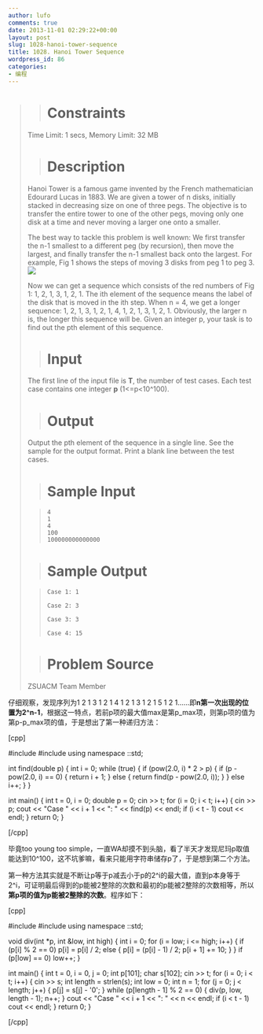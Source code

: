 ```yaml
---
author: lufo
comments: true
date: 2013-11-01 02:29:22+00:00
layout: post
slug: 1028-hanoi-tower-sequence
title: 1028. Hanoi Tower Sequence
wordpress_id: 86
categories:
- 编程
---
```


<blockquote>

> 
> # Constraints
> 
> 
Time Limit: 1 secs, Memory Limit: 32 MB

> 
> # Description
> 
> 
Hanoi Tower is a famous game invented by the French mathematician Edourard Lucas in 1883. We are given a tower of n disks, initially stacked in decreasing size on one of three pegs. The objective is to transfer the entire tower to one of the other pegs, moving only one disk at a time and never moving a larger one onto a smaller.

The best way to tackle this problem is well known: We first transfer the n-1 smallest to a different peg (by recursion), then move the largest, and finally transfer the n-1 smallest back onto the largest. For example, Fig 1 shows the steps of moving 3 disks from peg 1 to peg 3.
![](http://soj.me/UserFiles/c12/ximage001.gif.pagespeed.ic.TIJBzWOoZ2.png)

Now we can get a sequence which consists of the red numbers of Fig 1: 1, 2, 1, 3, 1, 2, 1. The ith element of the sequence means the label of the disk that is moved in the ith step. When n = 4, we get a longer sequence: 1, 2, 1, 3, 1, 2, 1, 4, 1, 2, 1, 3, 1, 2, 1. Obviously, the larger n is, the longer this sequence will be.
Given an integer p, your task is to find out the pth element of this sequence.

> 
> # Input
> 
> 
The first line of the input file is **T**, the number of test cases.
Each test case contains one integer **p** (1<=p<10^100).

> 
> # Output
> 
> 
Output the pth element of the sequence in a single line. See the sample for the output format.
Print a blank line between the test cases.

> 
> # Sample Input
> 
> 

>     
>     4
>     1
>     4
>     100
>     100000000000000
> 
> 

> 
> # Sample Output
> 
> 

>     
>     Case 1: 1
>     
>     Case 2: 3
>     
>     Case 3: 3
>     
>     Case 4: 15
> 
> 

> 
> # Problem Source
> 
> 
ZSUACM Team Member</blockquote>


仔细观察，发现序列为1 2 1 3 1 2 1 4 1 2 1 3 1 2 1 5 1 2 1......即**n第一次出现的位置为2^n-1**，根据这一特点，若前p项的最大值max是第p_max项，则第p项的值为第p-p_max项的值，于是想出了第一种递归方法：

[cpp]

#include<iostream>
#include<cmath>
using namespace ::std;

int find(double p) {
 int i = 0;
 while (true) {
 if (pow(2.0, i) * 2 > p) {
 if (p - pow(2.0, i) == 0) {
 return i + 1;
 } else {
 return find(p - pow(2.0, i));
 }
 } else
 i++;
 }
}

int main() {
 int t = 0, i = 0;
 double p = 0;
 cin >> t;
 for (i = 0; i < t; i++) {
 cin >> p;
 cout << "Case " << i + 1 << ": " << find(p) << endl;
 if (i < t - 1)
 cout << endl;
 }
 return 0;
}

[/cpp]

毕竟too young too simple，一直WA却摸不到头脑，看了半天才发现尼玛p取值能达到10^100，这不坑爹嘛，看来只能用字符串储存p了，于是想到第二个方法。

第一种方法其实就是不断让p等于p减去小于p的2^i的最大值，直到p本身等于2^i，可证明最后得到的p能被2整除的次数和最初的p能被2整除的次数相等，所以**第p项的值为p能被2整除的次数**。程序如下：

[cpp]

#include<iostream>
#include<cstring>
using namespace ::std;

void div(int *p, int &low, int high) {
 int i = 0;
 for (i = low; i <= high; i++) {
 if (p[i] % 2 == 0)
 p[i] = p[i] / 2;
 else {
 p[i] = (p[i] - 1) / 2;
 p[i + 1] += 10;
 }
 }
 if (p[low] == 0)
 low++;
}

int main() {
 int t = 0, i = 0, j = 0;
 int p[101];
 char s[102];
 cin >> t;
 for (i = 0; i < t; i++) {
 cin >> s;
 int length = strlen(s);
 int low = 0;
 int n = 1;
 for (j = 0; j < length; j++) {
 p[j] = s[j] - '0';
 }
 while (p[length - 1] % 2 == 0) {
 div(p, low, length - 1);
 n++;
 }
 cout << "Case " << i + 1 << ": " << n << endl;
 if (i < t - 1)
 cout << endl;
 }
 return 0;
}

[/cpp]
